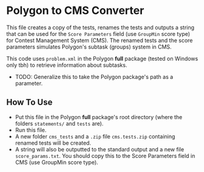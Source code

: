 # Polygon to CMS Converter

This file creates a copy of the tests, renames the tests and outputs a string that can be used
for the `Score Parameters` field (use `GroupMin` score type) for Contest Management System (CMS).
The renamed tests and the score parameters simulates Polygon's subtask (groups) system in CMS.

This code uses `problem.xml` in the Polygon **full** package (tested on Windows only tbh) to retrieve information about subtasks.

- TODO: Generalize this to take the Polygon package's path as a parameter.

## How To Use
- Put this file in the Polygon **full** package's root directory (where the folders `statements/` and `tests` are).
- Run this file.
- A new folder `cms_tests` and a `.zip` file `cms.tests.zip` containing renamed tests will be created.
- A string will also be outputted to the standard output and a new file `score_params.txt`. You should copy this to 
the Score Parameters field in CMS (use GroupMin score type).
